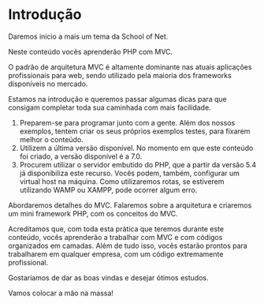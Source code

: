 # Introdução

Daremos início a mais um tema da School of Net.

Neste conteúdo vocês aprenderão PHP com MVC.

O padrão de arquitetura MVC é altamente dominante nas atuais aplicações profissionais para web, sendo utilizado pela maioria dos frameworks disponíveis no mercado.

Estamos na introdução e queremos passar algumas dicas para que consigam completar toda sua caminhada com mais facilidade.

1. Preparem-se para programar junto com a gente. Além dos nossos exemplos, tentem criar os seus próprios exemplos testes, para fixarem melhor o conteúdo.
2. Utilizem a última versão disponível. No momento em que este conteúdo foi criado, a versão disponível é a 7.0.
3. Procurem utilizar o servidor embutido do PHP, que a partir da versão 5.4 já disponibiliza este recurso. Vocês podem, também, configurar um virtual host na máquina. Como utilizaremos rotas, se estiverem utilizando WAMP ou XAMPP, pode ocorrer algum erro.

Abordaremos detalhes do MVC. Falaremos sobre a arquitetura e criaremos um mini framework PHP, com os conceitos do MVC.

Acreditamos que, com toda esta prática que teremos durante este conteúdo, vocês aprenderão a trabalhar com MVC e com códigos organizados em camadas. Além de tudo isso, vocês estarão prontos para trabalharem em qualquer empresa, com um código extremamente profissional.

Gostaríamos de dar as boas vindas e desejar ótimos estudos.

Vamos colocar a mão na massa!